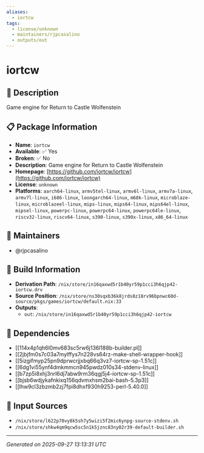 ```yaml
---
aliases:
  - iortcw
tags:
  - license/unknown
  - maintainers/rjpcasalino
  - outputs/out
---
```


# iortcw

## 📝 Description

Game engine for Return to Castle Wolfenstein

## 📋 Package Information

- **Name**: `iortcw`
- **Available**: ✅ Yes
- **Broken**: ✅ No
- **Description**: Game engine for Return to Castle Wolfenstein
- **Homepage**: [https://github.com/iortcw/iortcw](https://github.com/iortcw/iortcw)
- **License**: `unknown`
- **Platforms**: `aarch64-linux`, `armv5tel-linux`, `armv6l-linux`, `armv7a-linux`, `armv7l-linux`, `i686-linux`, `loongarch64-linux`, `m68k-linux`, `microblaze-linux`, `microblazeel-linux`, `mips-linux`, `mips64-linux`, `mips64el-linux`, `mipsel-linux`, `powerpc-linux`, `powerpc64-linux`, `powerpc64le-linux`, `riscv32-linux`, `riscv64-linux`, `s390-linux`, `s390x-linux`, `x86_64-linux`
## 👥 Maintainers

- @rjpcasalino


## 🔧 Build Information

- **Derivation Path**: `/nix/store/in16qaxwd5r1b40yr59p1cci3h6qjp42-iortcw.drv`
- **Source Position**: `/nix/store/ns30sqxb36k8jrds8z18rv96bpnwc60d-source/pkgs/games/iortcw/default.nix:33`
- **Outputs**:
  - `out`:  `/nix/store/in16qaxwd5r1b40yr59p1cci3h6qjp42-iortcw`

## 🔗 Dependencies

- [[114x4p1qh6l0mv683sc5rw6j136l188b-builder.pl]]
- [[2jbjfm0s7c03a7mylffys7n228vs64rz-make-shell-wrapper-hook]]
- [[5izgifmyp25pn9dprwcrjjxbq66q3vz7-iortcw-sp-1.51c]]
- [[6dg1vi55ynf4dmkmmcn945pwdz010s34-stdenv-linux]]
- [[b7zp5i8xhj3nrl6dj7abw9rm36qgj5j4-iortcw-sp-1.51c]]
- [[bjsb6wdjykafnkixq156qdvmxhsm2bai-bash-5.3p3]]
- [[lhw9cl3zbzmb2zj7fpi8dhxf930h9253-perl-5.40.0]]

## 📁 Input Sources

- `/nix/store/l622p70vy8k5sh7y5wizi5f2mic6ynpg-source-stdenv.sh`
- `/nix/store/shkw4qm9qcw5sc5n1k5jznc83ny02r39-default-builder.sh`

---
*Generated on 2025-09-27 13:13:31 UTC*
